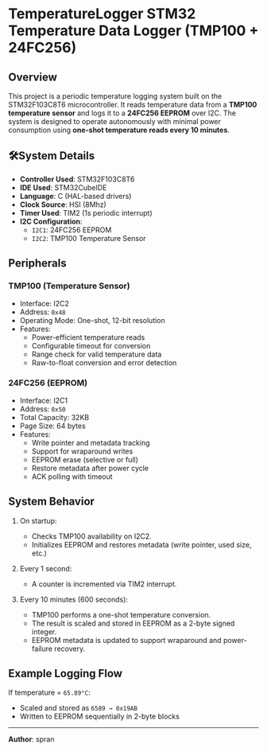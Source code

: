 # TemperatureLogger STM32 Temperature Data Logger (TMP100 + 24FC256)

## Overview

This project is a periodic temperature logging system built on the STM32F103C8T6 microcontroller. It reads temperature data from a **TMP100 temperature sensor** and logs it to a **24FC256 EEPROM** over I2C. The system is designed to operate autonomously with minimal power consumption using **one-shot temperature reads every 10 minutes**.

## 🛠System Details

- **Controller Used**: STM32F103C8T6  
- **IDE Used**: STM32CubeIDE  
- **Language**: C (HAL-based drivers)  
- **Clock Source**: HSI (8Mhz)
- **Timer Used**: TIM2 (1s periodic interrupt)  
- **I2C Configuration**:
  - `I2C1`: 24FC256 EEPROM
  - `I2C2`: TMP100 Temperature Sensor

## Peripherals

### TMP100 (Temperature Sensor)
- Interface: I2C2
- Address: `0x48`
- Operating Mode: One-shot, 12-bit resolution
- Features:
  - Power-efficient temperature reads
  - Configurable timeout for conversion
  - Range check for valid temperature data
  - Raw-to-float conversion and error detection

### 24FC256 (EEPROM)
- Interface: I2C1
- Address: `0x50`
- Total Capacity: 32KB
- Page Size: 64 bytes
- Features:
  - Write pointer and metadata tracking
  - Support for wraparound writes
  - EEPROM erase (selective or full)
  - Restore metadata after power cycle
  - ACK polling with timeout

## System Behavior

1. On startup:
   - Checks TMP100 availability on I2C2.
   - Initializes EEPROM and restores metadata (write pointer, used size, etc.)

2. Every 1 second:
   - A counter is incremented via TIM2 interrupt.

3. Every 10 minutes (600 seconds):
   - TMP100 performs a one-shot temperature conversion.
   - The result is scaled and stored in EEPROM as a 2-byte signed integer.
   - EEPROM metadata is updated to support wraparound and power-failure recovery.

## Example Logging Flow

If temperature = `65.89°C`:
- Scaled and stored as `6589 → 0x19AB`
- Written to EEPROM sequentially in 2-byte blocks

---
**Author**: spran  

